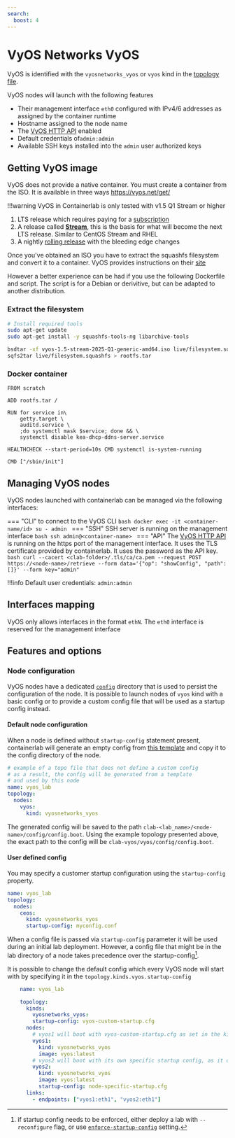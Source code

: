```yaml
---
search:
  boost: 4
---
```

# VyOS Networks VyOS

VyOS is identified with the `vyosnetworks_vyos` or `vyos` kind in the [topology file](../topo-def-file.md).

VyOS nodes will launch with the following features

* Their management interface `eth0` configured with IPv4/6 addresses as assigned by the container runtime
* Hostname assigned to the node name
* The [VyOS HTTP API](https://docs.vyos.io/en/latest/automation/vyos-api.html) enabled
* Default credentials of`admin:admin`
* Available SSH keys installed into the `admin` user authorized keys

## Getting VyOS image
<!-- --8<-- [start:vyos-get-image] -->
VyOS does not provide a native container. You must create a container from the ISO. It is available in three ways https://vyos.net/get/

!!!warning
    VyOS in Containerlab is only tested with v1.5 Q1 Stream or higher

1. LTS release which requires paying for a [subscription](https://vyos.io/subscriptions/software)
2. A release called [**Stream**](https://vyos.net/get/stream/), this is the basis for what will become the next LTS release. Similar to CentOS Stream and RHEL
3. A nightly [rolling release](https://vyos.net/get/nightly-builds/) with the bleeding edge changes

Once you've obtained an ISO you have to extract the squashfs filesystem and convert it to a container. VyOS provides instructions on their [site](https://docs.vyos.io/en/latest/installation/virtual/docker.html#deploy-container-from-iso)

However a better experience can be had if you use the following Dockerfile and script. The script is for a Debian or derivitive, but can be adapted to another distribution.

### Extract the filesystem

```bash
# Install required tools
sudo apt-get update
sudo apt-get install -y squashfs-tools-ng libarchive-tools

bsdtar -xf vyos-1.5-stream-2025-Q1-generic-amd64.iso live/filesystem.squashfs
sqfs2tar live/filesystem.squashfs > rootfs.tar
```

### Docker container

```Docker
FROM scratch

ADD rootfs.tar /

RUN for service in\
    getty.target \
    auditd.service \
    ;do systemctl mask $service; done && \
    systemctl disable kea-dhcp-ddns-server.service 

HEALTHCHECK --start-period=10s CMD systemctl is-system-running

CMD ["/sbin/init"]
```

<!-- --8<-- [end:vyos-get-image] -->
## Managing VyOS nodes

VyOS nodes launched with containerlab can be managed via the following interfaces:

=== "CLI"
    to connect to the VyOS CLI
    ```bash
    docker exec -it <container-name/id> su - admin
    ```
=== "SSH"
    SSH server is running on the management interface
    ```bash
    ssh admin@<container-name>
    ```
=== "API"
    The [VyOS HTTP API](https://docs.vyos.io/en/latest/automation/vyos-api.html) is running on the https port of the management interface. It uses the TLS certificate provided by containerlab. It uses the password as the API key.
    ```bash
    curl --cacert <clab-folder>/.tls/ca/ca.pem --request POST  https://<node-name>/retrieve --form data='{"op": "showConfig", "path": []}' --form key="admin"
    ```

!!!info
    Default user credentials: `admin:admin`

## Interfaces mapping

VyOS only allows interfaces in the format `ethN`. The `eth0` interface is reserved for the management interface

## Features and options

### Node configuration

VyOS nodes have a dedicated [`config`](../conf-artifacts.md#identifying-a-lab-directory) directory that is used to persist the configuration of the node. It is possible to launch nodes of `vyos` kind with a basic config or to provide a custom config file that will be used as a startup config instead.

#### Default node configuration

When a node is defined without `startup-config` statement present, containerlab will generate an empty config from [this template](https://github.com/srl-labs/containerlab/blob/main/nodes/vyos/vyos.config.boot) and copy it to the config directory of the node.

```yaml
# example of a topo file that does not define a custom config
# as a result, the config will be generated from a template
# and used by this node
name: vyos_lab
topology:
  nodes:
    vyos:
      kind: vyosnetworks_vyos
```

The generated config will be saved to the path `clab-<lab_name>/<node-name>/config/config.boot`. Using the example topology presented above, the exact path to the config will be `clab-vyos/vyos/config/config.boot`.

#### User defined config

You may specify a customer startup configuration using the `startup-config` property.

```yaml
name: vyos_lab
topology:
  nodes:
    ceos:
      kind: vyosnetworks_vyos
      startup-config: myconfig.conf
```

When a config file is passed via `startup-config` parameter it will be used during an initial lab deployment. However, a config file that might be in the lab directory of a node takes precedence over the startup-config[^1].

It is possible to change the default config which every VyOS node will start with by specifying it in the `topology.kinds.vyos.startup-config`

```yaml
    name: vyos_lab

    topology:
      kinds:
        vyosnetworks_vyos:
        startup-config: vyos-custom-startup.cfg
      nodes:
        # vyos1 will boot with vyos-custom-startup.cfg as set in the kind parameters
        vyos1:
          kind: vyosnetworks_vyos
          image: vyos:latest
        # vyos2 will boot with its own specific startup config, as it overrides the kind variables
        vyos2:
          kind: vyosnetworks_vyos
          image: vyos:latest
          startup-config: node-specific-startup.cfg
      links:
        - endpoints: ["vyos1:eth1", "vyos2:eth1"]
```

[^1]: if startup config needs to be enforced, either deploy a lab with `--reconfigure` flag, or use [`enforce-startup-config`](../nodes.md#enforce-startup-config) setting.
